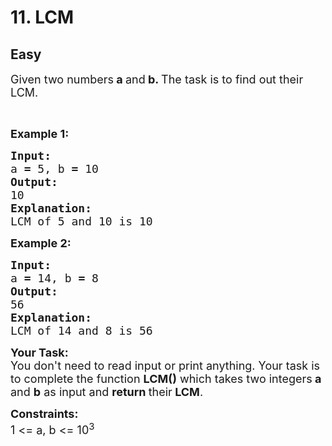 # 11. LCM
## Easy
<div class="problem-statement">
                <p></p><p><span style="font-size:18px">Given two numbers<strong>&nbsp;a&nbsp;</strong>and<strong>&nbsp;b. </strong>The task is to find out their LCM.</span></p>

<p>&nbsp;</p>

<p><span style="font-size:18px"><strong>Example 1:</strong></span></p>

<pre><span style="font-size:18px"><strong>Input:</strong>
a<strong> = </strong>5, b<strong> = </strong>10
<strong>Output:</strong>
10
<strong>Explanation:</strong>
LCM of 5 and 10 is 10</span></pre>

<p><span style="font-size:18px"><strong>Example 2:</strong></span></p>

<pre><span style="font-size:18px"><strong>Input:</strong>
a<strong> = </strong>14, b<strong> = </strong>8
<strong>Output:</strong>
56
<strong>Explanation:</strong>
LCM of 14 and 8 is 56
</span></pre>

<p><span style="font-size:18px"><strong>Your Task:</strong><br>
You don't need to read input or print anything. Your task is to complete the function <strong>LCM()</strong> which takes two&nbsp;integers<strong> a</strong> and <strong>b</strong>&nbsp;as input and <strong>return&nbsp;</strong>their<strong> LCM</strong>.</span></p>

<p><span style="font-size:18px"><strong>Constraints:</strong><br>
1 &lt;= a, b &lt;= 10<sup>3</sup></span></p>
 <p></p>
            </div>